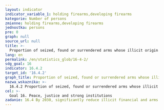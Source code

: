 ```yaml
---
layout: indicator
indicator_variable_1: holding firearms,developing firearms
kategorie: Number of persons
zmienne: holding firearms,developing firearms
jednostka: persons
pre: 0
graph: null
source_url: null
title: >-
  Proportion of seized, found or surrendered arms whose illicit origin or context has been traced or established by a competent authority in line with international instruments
lang: en
permalink: /en/statistics_glob/16-4-2/
sdg_goal: 16
indicator: 16.4.2
target_id: '16.4.2'
graph_title: Proportion of seized, found or surrendered arms whose illicit origin or context has been traced or established by a competent authority in line with international instruments
nazwa_wskaznika: >-
  16.4.2 Proportion of seized, found or surrendered arms whose illicit origin or context has been traced or established by a competent authority in line with international instruments
cel: >-
  Goal 16. Peace, justice and strong institutions
zadanie: 16.4 By 2030, significantly reduce illicit financial and arms flows, strengthen the recovery and return of stolen assets and combat all forms of organized crime
---
```

